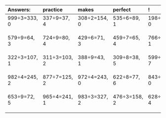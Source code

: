 | Answers: | practice | makes | perfect | ! |
| :--- | :--- | :--- | :--- | :--- |
| 999÷3=333, 0 | 337÷9=37, 4 | 308÷2=154, 0 | 535÷6=89, 1 | 198÷6=33, 0 | 
|   |   |   |   |   | 
|   |   |   |   |   | 
|   |   |   |   |   | 
| 579÷9=64, 3 | 724÷9=80, 4 | 429÷6=71, 3 | 459÷7=65, 4 | 766÷9=85, 1 | 
|   |   |   |   |   | 
|   |   |   |   |   | 
|   |   |   |   |   | 
| 322÷3=107, 1 | 311÷3=103, 2 | 388÷9=43, 1 | 309÷8=38, 5 | 599÷8=74, 7 | 
|   |   |   |   |   | 
|   |   |   |   |   | 
|   |   |   |   |   | 
| 982÷4=245, 2 | 877÷7=125, 2 | 972÷4=243, 0 | 622÷8=77, 6 | 843÷3=281, 0 | 
|   |   |   |   |   | 
|   |   |   |   |   | 
|   |   |   |   |   | 
| 653÷9=72, 5 | 965÷4=241, 1 | 983÷3=327, 2 | 476÷3=158, 2 | 628÷8=78, 4 | 
|   |   |   |   |   | 
|   |   |   |   |   | 
|   |   |   |   |   | 
